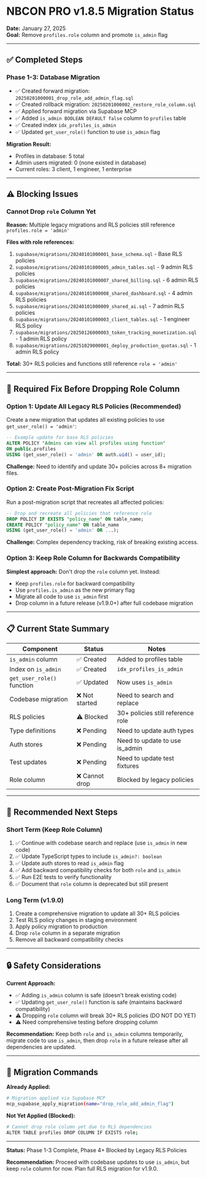# NBCON PRO v1.8.5 Migration Status

**Date:** January 27, 2025  
**Goal:** Remove `profiles.role` column and promote `is_admin` flag

---

## ✅ Completed Steps

### Phase 1-3: Database Migration
- ✅ Created forward migration: `20250201000001_drop_role_add_admin_flag.sql`
- ✅ Created rollback migration: `20250201000002_restore_role_column.sql`
- ✅ Applied forward migration via Supabase MCP
- ✅ Added `is_admin BOOLEAN DEFAULT false` column to `profiles` table
- ✅ Created index `idx_profiles_is_admin`
- ✅ Updated `get_user_role()` function to use `is_admin` flag

**Migration Result:**
- Profiles in database: 5 total
- Admin users migrated: 0 (none existed in database)
- Current roles: 3 client, 1 engineer, 1 enterprise

---

## ⚠️ Blocking Issues

### Cannot Drop `role` Column Yet

**Reason:** Multiple legacy migrations and RLS policies still reference `profiles.role = 'admin'`

**Files with role references:**
1. `supabase/migrations/20240101000001_base_schema.sql` - Base RLS policies
2. `supabase/migrations/20240101000005_admin_tables.sql` - 9 admin RLS policies
3. `supabase/migrations/20240101000007_shared_billing.sql` - 6 admin RLS policies  
4. `supabase/migrations/20240101000008_shared_dashboard.sql` - 4 admin RLS policies
5. `supabase/migrations/20240101000009_shared_ai.sql` - 7 admin RLS policies
6. `supabase/migrations/20240101000003_client_tables.sql` - 1 engineer RLS policy
7. `supabase/migrations/20250126000003_token_tracking_monetization.sql` - 1 admin RLS policy
8. `supabase/migrations/20251029000001_deploy_production_quotas.sql` - 1 admin RLS policy

**Total:** 30+ RLS policies and functions still reference `role = 'admin'`

---

## 🔧 Required Fix Before Dropping Role Column

### Option 1: Update All Legacy RLS Policies (Recommended)

Create a new migration that updates all existing policies to use `get_user_role() = 'admin'`:

```sql
-- Example update for base RLS policies
ALTER POLICY "Admins can view all profiles using function"
ON public.profiles
USING (get_user_role() = 'admin' OR auth.uid() = user_id);
```

**Challenge:** Need to identify and update 30+ policies across 8+ migration files.

### Option 2: Create Post-Migration Fix Script

Run a post-migration script that recreates all affected policies:

```sql
-- Drop and recreate all policies that reference role
DROP POLICY IF EXISTS "policy_name" ON table_name;
CREATE POLICY "policy_name" ON table_name
USING (get_user_role() = 'admin' OR ...);
```

**Challenge:** Complex dependency tracking, risk of breaking existing access.

### Option 3: Keep Role Column for Backwards Compatibility

**Simplest approach:** Don't drop the `role` column yet. Instead:
- Keep `profiles.role` for backward compatibility
- Use `profiles.is_admin` as the new primary flag
- Migrate all code to use `is_admin` first
- Drop column in a future release (v1.9.0+) after full codebase migration

---

## 📋 Current State Summary

| Component | Status | Notes |
|-----------|--------|-------|
| `is_admin` column | ✅ Created | Added to profiles table |
| Index on `is_admin` | ✅ Created | `idx_profiles_is_admin` |
| `get_user_role()` function | ✅ Updated | Now uses `is_admin` |
| Codebase migration | ❌ Not started | Need to search and replace |
| RLS policies | ⚠️ Blocked | 30+ policies still reference role |
| Type definitions | ❌ Pending | Need to update auth types |
| Auth stores | ❌ Pending | Need to update to use is_admin |
| Test updates | ❌ Pending | Need to update test fixtures |
| Role column | ❌ Cannot drop | Blocked by legacy policies |

---

## 🎯 Recommended Next Steps

### Short Term (Keep Role Column)
1. ✅ Continue with codebase search and replace (use `is_admin` in new code)
2. ✅ Update TypeScript types to include `is_admin?: boolean`
3. ✅ Update auth stores to read `is_admin` flag
4. ✅ Add backward compatibility checks for both `role` and `is_admin`
5. ✅ Run E2E tests to verify functionality
6. ✅ Document that `role` column is deprecated but still present

### Long Term (v1.9.0)
1. Create a comprehensive migration to update all 30+ RLS policies
2. Test RLS policy changes in staging environment
3. Apply policy migration to production
4. Drop `role` column in a separate migration
5. Remove all backward compatibility checks

---

## 🔒 Safety Considerations

**Current Approach:**
- ✅ Adding `is_admin` column is safe (doesn't break existing code)
- ✅ Updating `get_user_role()` function is safe (maintains backward compatibility)
- ⚠️ Dropping `role` column will break 30+ RLS policies (DO NOT DO YET)
- ⚠️ Need comprehensive testing before dropping column

**Recommendation:**
Keep both `role` and `is_admin` columns temporarily, migrate code to use `is_admin`, then drop `role` in a future release after all dependencies are updated.

---

## 📝 Migration Commands

**Already Applied:**
```bash
# Migration applied via Supabase MCP
mcp_supabase_apply_migration(name="drop_role_add_admin_flag")
```

**Not Yet Applied (Blocked):**
```bash
# Cannot drop role column yet due to RLS dependencies
ALTER TABLE profiles DROP COLUMN IF EXISTS role;
```

---

**Status:** Phase 1-3 Complete, Phase 4+ Blocked by Legacy RLS Policies

**Recommendation:** Proceed with codebase updates to use `is_admin`, but keep `role` column for now. Plan full RLS migration for v1.9.0.

